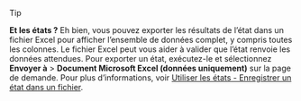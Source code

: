 > [!TIP]
> **Et les états ?** Eh bien, vous pouvez exporter les résultats de l’état dans un fichier Excel pour afficher l’ensemble de données complet, y compris toutes les colonnes. Le fichier Excel peut vous aider à valider que l’état renvoie les données attendues. Pour exporter un état, exécutez-le et sélectionnez **Envoyer à** > **Document Microsoft Excel (données uniquement)** sur la page de demande. Pour plus d’informations, voir [Utiliser les états - Enregistrer un état dans un fichier](../ui-work-report.md#saving-a-report-to-a-file).